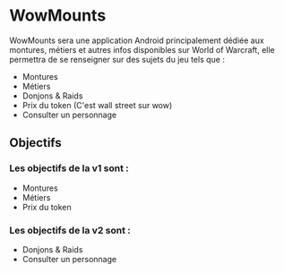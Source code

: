 # WowMounts

WowMounts sera une application Android principalement dédiée aux montures, métiers et autres infos disponibles sur World of Warcraft, elle permettra de se renseigner sur des sujets du jeu tels que :

- Montures
- Métiers
- Donjons & Raids
- Prix du token (C'est wall street sur wow)
- Consulter un personnage


## Objectifs 

### Les objectifs de la v1 sont :

- Montures
- Métiers
- Prix du token

### Les objectifs de la v2 sont :

- Donjons & Raids
- Consulter un personnage
